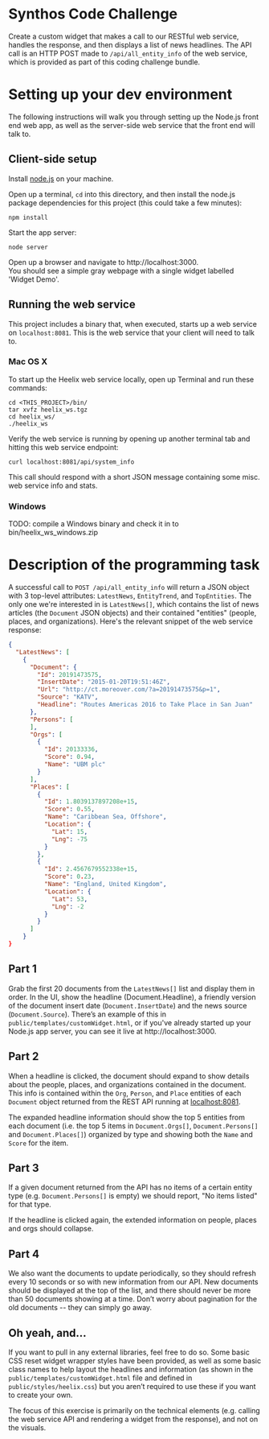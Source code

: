 # Synthos Code Challenge

Create a custom widget that makes a call to our RESTful web service, handles
the response, and then displays a list of news headlines.  The API call is an
HTTP POST made to `/api/all_entity_info` of the web service, which is provided 
as part of this coding challenge bundle.


# Setting up your dev environment

The following instructions will walk you through setting up the Node.js front end
web app, as well as the server-side web service that the front end will talk to.

## Client-side setup

Install [node.js](https://nodejs.org/download/) on your machine.

Open up a terminal, `cd` into this directory, and then install the node.js
package dependencies for this project (this could take a few minutes):

	npm install

Start the app server:

	node server

Open up a browser and navigate to http://localhost:3000.  
You should see a simple gray webpage with a single widget labelled 'Widget Demo'.

## Running the web service

This project includes a binary that, when executed, starts up a web service
on `localhost:8081`.  This is the web service that your client will need to 
talk to.

### Mac OS X

To start up the Heelix web service locally, open up Terminal and run these
commands:


	cd <THIS_PROJECT>/bin/
	tar xvfz heelix_ws.tgz
	cd heelix_ws/
	./heelix_ws

Verify the web service is running by opening up another terminal tab and
hitting this web service endpoint:

	curl localhost:8081/api/system_info

This call should respond with a short JSON message containing some misc.
web service info and stats.

### Windows

TODO: compile a Windows binary and check it in to bin/heelix_ws_windows.zip


# Description of the programming task

A successful call to `POST /api/all_entity_info` will return a JSON object with
3 top-level attributes: `LatestNews`, `EntityTrend`, and `TopEntities`. The
only one we're interested in is `LatestNews[]`, which contains the list of news
articles (the `Document` JSON objects) and their contained "entities" (people,
places, and organizations).  Here's the relevant snippet of the web service
response:

```json
{
  "LatestNews": [
    {
      "Document": {
        "Id": 20191473575,
        "InsertDate": "2015-01-20T19:51:46Z",
        "Url": "http://ct.moreover.com/?a=20191473575&p=1",
        "Source": "KATV",
        "Headline": "Routes Americas 2016 to Take Place in San Juan"
      },
      "Persons": [
      ],
      "Orgs": [
        {
          "Id": 20133336,
          "Score": 0.94,
          "Name": "UBM plc"
        }
      ],
      "Places": [
        {
          "Id": 1.8039137897208e+15,
          "Score": 0.55,
          "Name": "Caribbean Sea, Offshore",
          "Location": {
            "Lat": 15,
            "Lng": -75
          }
        },
        {
          "Id": 2.4567679552338e+15,
          "Score": 0.23,
          "Name": "England, United Kingdom",
          "Location": {
            "Lat": 53,
            "Lng": -2
          }
        }
      ]
    }
}
```

## Part 1

Grab the first 20 documents from the `LatestNews[]` list and display them in
order. In the UI, show the headline (Document.Headline), a friendly version of
the document insert date (`Document.InsertDate`) and the news source 
(`Document.Source`).  There’s an example of this in `public/templates/customWidget.html`,
or if you've already started up your Node.js app server, you can see it live at
http://localhost:3000.

## Part 2

When a headline is clicked, the document should expand to show details about the
people, places, and organizations contained in the document.  This info is
contained within the `Org`, `Person`, and `Place` entities of each `Document`
object returned from the REST API running at [localhost:8081](http://localhost:8081).

The expanded headline information should show the top 5 entities from each 
document (i.e. the top 5 items in `Document.Orgs[]`, `Document.Persons[]` and 
`Document.Places[]`) organized by type and showing both the `Name` and `Score`
for the item.

## Part 3

If a given document returned from the API has no items of a certain entity type
(e.g. `Document.Persons[]` is empty) we should report, "No items listed" for
that type.

If the headline is clicked again, the extended information on people, places
and orgs should collapse.

## Part 4

We also want the documents to update periodically, so they should refresh every
10 seconds or so with new information from our API. New documents should be 
displayed at the top of the list, and there should never be more than 50
documents showing at a time. Don’t worry about pagination for the old documents
-- they can simply go away.

## Oh yeah, and...

If you want to pull in any external libraries, feel free to do so. Some basic
CSS reset widget wrapper styles have been provided, as well as some basic class
names to help layout the headlines and information (as shown in the
`public/templates/customWidget.html` file and defined in
`public/styles/heelix.css`) but you aren’t required to use these if you want
to create your own.

The focus of this exercise is primarily on the technical elements (e.g. calling
the web service API and rendering a widget from the response), and not on the
visuals.

